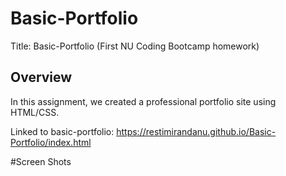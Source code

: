 # Basic-Portfolio

Title: Basic-Portfolio (First NU Coding Bootcamp homework)

## Overview

In this assignment, we created a professional portfolio site using HTML/CSS. 

Linked to basic-portfolio: https://restimirandanu.github.io/Basic-Portfolio/index.html

#Screen Shots







